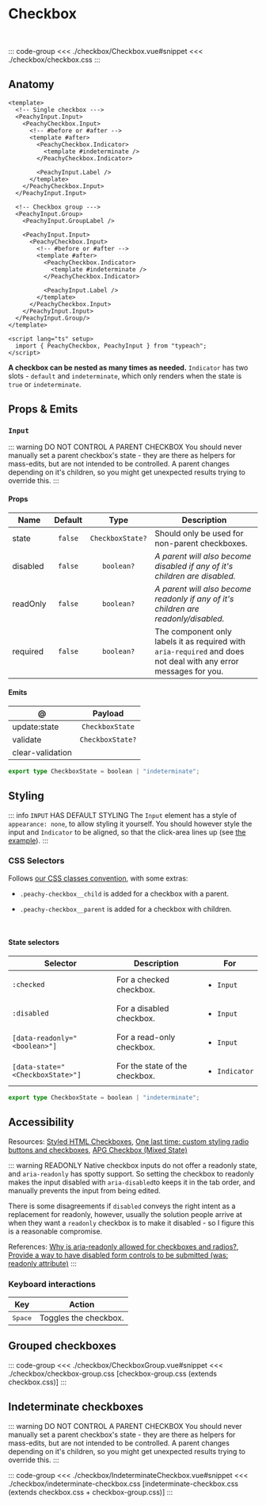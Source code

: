 # Checkbox

<br />

<script lang="ts" setup>
  import Checkbox from './checkbox/Checkbox.vue'
  import CheckboxGroup from './checkbox/CheckboxGroup.vue'
  import IndeterminateCheckbox from './checkbox/IndeterminateCheckbox.vue'
  import './checkbox/checkbox.css'
  import './checkbox/checkbox-group.css'
  import './checkbox/indeterminate-checkbox.css'
</script>

<ClientOnly>
  <ComponentPreview>
      <Checkbox />
  </ComponentPreview>
</ClientOnly>

::: code-group
<<< ./checkbox/Checkbox.vue#snippet
<<< ./checkbox/checkbox.css
:::

## Anatomy

```vue
<template>
  <!-- Single checkbox --->
  <PeachyInput.Input>
    <PeachyCheckbox.Input>
      <!-- #before or #after -->
      <template #after>
        <PeachyCheckbox.Indicator>
          <template #indeterminate />
        </PeachyCheckbox.Indicator>

        <PeachyInput.Label />
      </template>
    </PeachyCheckbox.Input>
  </PeachyInput.Input>

  <!-- Checkbox group --->
  <PeachyInput.Group>
    <PeachyInput.GroupLabel />

    <PeachyInput.Input>
      <PeachyCheckbox.Input>
        <!-- #before or #after -->
        <template #after>
          <PeachyCheckbox.Indicator>
            <template #indeterminate />
          </PeachyCheckbox.Indicator>

          <PeachyInput.Label />
        </template>
      </PeachyCheckbox.Input>
    </PeachyInput.Input>
  </PeachyInput.Group/>
</template>

<script lang="ts" setup>
  import { PeachyCheckbox, PeachyInput } from "typeach";
</script>
```

**A checkbox can be nested as many times as needed.** `Indicator` has two slots - `default` and `indeterminate`, which only renders when the state is `true` or `indeterminate`.

## Props & Emits

### `Input`

::: warning DO NOT CONTROL A PARENT CHECKBOX
You should never manually set a parent checkbox's state - they are there as helpers for mass-edits, but are not intended to be controlled. A parent changes depending on it's children, so you might get unexpected results trying to override this.
:::

#### Props

| Name     | Default |       Type       | Description                                                                                                      |
| -------- | :-----: | :--------------: | ---------------------------------------------------------------------------------------------------------------- |
| state    | `false` | `CheckboxState?` | Should only be used for non-parent checkboxes.                                                                   |
| disabled | `false` |    `boolean?`    | _A parent will also become disabled if any of it's children are disabled._                                       |
| readOnly | `false` |    `boolean?`    | _A parent will also become readonly if any of it's children are readonly/disabled._                              |
| required | `false` |    `boolean?`    | The component only labels it as required with `aria-required` and does not deal with any error messages for you. |

#### Emits

| @                |     Payload      |
| ---------------- | :--------------: |
| update:state     | `CheckboxState`  |
| validate         | `CheckboxState?` |
| clear-validation |                  |

```ts
export type CheckboxState = boolean | "indeterminate";
```

## Styling

::: info `INPUT` HAS DEFAULT STYLING
The `Input` element has a style of `appearance: none`, to allow styling it yourself. You should however style the input and `Indicator` to be aligned, so that the click-area lines up (see [the example](#checkbox)).
:::

### CSS Selectors

Follows [our CSS classes convention](/info#styling), with some extras:

- `.peachy-checkbox__child` is added for a checkbox with a parent.

- `.peachy-checkbox__parent` is added for a checkbox with children.

<br />

#### State selectors

| Selector                         | Description                    |  For                          |
| -------------------------------- | ------------------------------ | ----------------------------- |
| `:checked`                       | For a checked checkbox.        | <ul><li>`Input`</li></ul>     |
| `:disabled`                      | For a disabled checkbox.       | <ul><li>`Input`</li></ul>     |
| `[data-readonly="<boolean>"]`    | For a read-only checkbox.      | <ul><li>`Input`</li></ul>     |
| `[data-state="<CheckboxState>"]` | For the state of the checkbox. | <ul><li>`Indicator`</li></ul> |

```ts
export type CheckboxState = boolean | "indeterminate";
```

## Accessibility

Resources: [Styled HTML Checkboxes](https://scottaohara.github.io/a11y_styled_form_controls/src/checkbox/), [One last time: custom styling radio buttons and checkboxes](https://www.scottohara.me/blog/2021/09/24/custom-radio-checkbox-again.html), [APG Checkbox (Mixed State)](https://www.w3.org/WAI/ARIA/apg/patterns/checkbox/examples/checkbox-mixed/)

::: warning READONLY
Native checkbox inputs do not offer a readonly state, and `aria-readonly` has spotty support. So setting the checkbox to readonly makes the input disabled with `aria-disabled`to keeps it in the tab order, and manually prevents the input from being edited.

There is some disagreements if `disabled` conveys the right intent as a replacement for readonly, however, usually the solution people arrive at when they want a `readonly` checkbox is to make it disabled - so I figure this is a reasonable compromise.

References: [Why is aria-readonly allowed for checkboxes and radios?](https://github.com/w3c/aria/issues/1309#issue-676916400), [Provide a way to have disabled form controls to be submitted (was: readonly attribute)](https://github.com/whatwg/html/issues/2311)
:::

### Keyboard interactions

| Key              | Action                |
| ---------------- | --------------------- |
| <kbd>Space</kbd> | Toggles the checkbox. |

## Grouped checkboxes

<ClientOnly>
  <ComponentPreview>
      <CheckboxGroup />
  </ComponentPreview>
</ClientOnly>

::: code-group
<<< ./checkbox/CheckboxGroup.vue#snippet
<<< ./checkbox/checkbox-group.css [checkbox-group.css (extends checkbox.css)]
:::

## Indeterminate checkboxes

::: warning DO NOT CONTROL A PARENT CHECKBOX
You should never manually set a parent checkbox's state - they are there as helpers for mass-edits, but are not intended to be controlled. A parent changes depending on it's children, so you might get unexpected results trying to override this.
:::

<ClientOnly>
  <ComponentPreview>
      <IndeterminateCheckbox />
  </ComponentPreview>
</ClientOnly>

::: code-group
<<< ./checkbox/IndeterminateCheckbox.vue#snippet
<<< ./checkbox/indeterminate-checkbox.css [indeterminate-checkbox.css (extends checkbox.css + checkbox-group.css)]
:::
